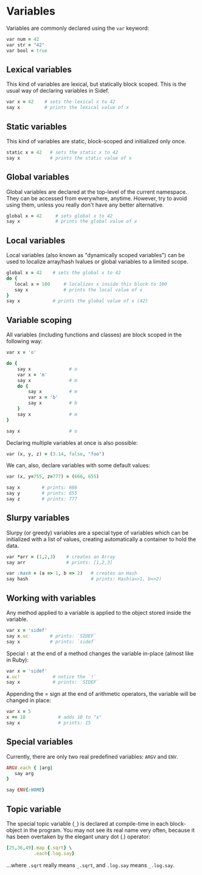 # Variables

Variables are commonly declared using the `var` keyword:

```ruby
var num = 42
var str = "42"
var bool = true
```

## Lexical variables

This kind of variables are lexical, but statically block scoped. This is the usual way of declaring variables in Sidef.

```ruby
var x = 42    # sets the lexical x to 42
say x         # prints the lexical value of x
```

## Static variables

This kind of variables are static, block-scoped and initialized only once.

```ruby
static x = 42   # sets the static x to 42
say x           # prints the static value of x
```

## Global variables

Global variables are declared at the top-level of the current namespace. They can be accessed from everywhere, anytime. However, try to avoid using them, unless you really don't have any better alternative.

```ruby
global x = 42     # sets global x to 42
say x             # prints the global value of x
```

## Local variables

Local variables (also known as "dynamically scoped variables") can be used to localize array/hash lvalues or global variables to a limited scope.

```ruby
global x = 42    # sets the global x to 42
do {
   local x = 100     # localizes x inside this block to 100
   say x             # prints the local value of x
}
say x            # prints the global value of x (42)
```

## Variable scoping

All variables (including functions and classes) are block scoped in the following way:

```ruby
var x = 'o'

do {
    say x              # o
    var x = 'm'
    say x              # m
    do {
        say x          # m
        var x = 'b'
        say x          # b
    }
    say x              # m
}

say x                  # o
```

Declaring multiple variables at once is also possible:

```ruby
var (x, y, z) = (3.14, false, "foo")
```

We can, also, declare variables with some default values:

```ruby
var (x, y=755, z=777) = (666, 655)

say x        # prints: 666
say y        # prints: 655
say z        # prints: 777
```

## Slurpy variables

Slurpy (or greedy) variables are a special type of variables which can be initialized with a list of values, creating automatically a container to hold the data.

```ruby
var *arr = (1,2,3)    # creates an Array
say arr               # prints: [1,2,3]

var :hash = (a => 1, b => 2)   # creates an Hash
say hash                       # prints: Hash(a=>1, b=>2)
```

## Working with variables

Any method applied to a variable is applied to the object stored inside the variable.

```ruby
var x = 'sidef'
say x.uc        # prints: `SIDEF`
say x           # prints: `sidef`
```

Special `!` at the end of a method changes the variable in-place (almost like in Ruby):

```ruby
var x = 'sidef'
x.uc!            # notice the `!`
say x            # prints: `SIDEF`
```

Appending the = sign at the end of arithmetic operators, the variable will be changed in place:

```ruby
var x = 5
x += 10            # adds 10 to "x"
say x              # prints: 15
```

## Special variables

Currently, there are only two real predefined variables: `ARGV` and `ENV`.

```ruby
ARGV.each { |arg|
   say arg
}

say ENV{:HOME}
```

## Topic variable

The special topic variable (`_`) is declared at compile-time in each block-object in the program. You may not see its real name very often, because it has been overtaken by the elegant unary dot (.) operator:

```ruby
[25,36,49].map {.sqrt} \
          .each{.log.say}
```

...where `.sqrt` really means `_.sqrt`, and `.log.say` means `_.log.say`.
